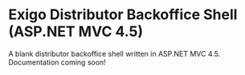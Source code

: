 Exigo Distributor Backoffice Shell (ASP.NET MVC 4.5)
===================

A blank distributor backoffice shell written in ASP.NET MVC 4.5. Documentation coming soon!
